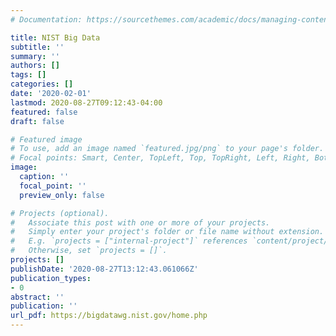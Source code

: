 ```yaml
---
# Documentation: https://sourcethemes.com/academic/docs/managing-content/

title: NIST Big Data
subtitle: ''
summary: ''
authors: []
tags: []
categories: []
date: '2020-02-01'
lastmod: 2020-08-27T09:12:43-04:00
featured: false
draft: false

# Featured image
# To use, add an image named `featured.jpg/png` to your page's folder.
# Focal points: Smart, Center, TopLeft, Top, TopRight, Left, Right, BottomLeft, Bottom, BottomRight.
image:
  caption: ''
  focal_point: ''
  preview_only: false

# Projects (optional).
#   Associate this post with one or more of your projects.
#   Simply enter your project's folder or file name without extension.
#   E.g. `projects = ["internal-project"]` references `content/project/deep-learning/index.md`.
#   Otherwise, set `projects = []`.
projects: []
publishDate: '2020-08-27T13:12:43.061066Z'
publication_types:
- 0
abstract: ''
publication: ''
url_pdf: https://bigdatawg.nist.gov/home.php
---
```

